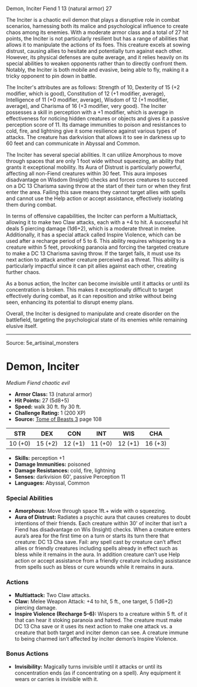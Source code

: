<MonsterName/>Demon, Inciter</MonsterName>
<CreatureType/>Fiend</CreatureType>
<CR/>1</CR>
<AC/>13 (natural armor)</AC>
<HP/>27</HP>
<summary>The Inciter is a chaotic evil demon that plays a disruptive role in combat scenarios, harnessing both its malice and psychological influence to create chaos among its enemies. With a moderate armor class and a total of 27 hit points, the Inciter is not particularly resilient but has a range of abilities that allows it to manipulate the actions of its foes. This creature excels at sowing distrust, causing allies to hesitate and potentially turn against each other. However, its physical defenses are quite average, and it relies heavily on its special abilities to weaken opponents rather than to directly confront them. Notably, the Inciter is both mobile and evasive, being able to fly, making it a tricky opponent to pin down in battle.</summary>

<detail>

The Inciter's attributes are as follows: Strength of 10, Dexterity of 15 (+2 modifier, which is good), Constitution of 12 (+1 modifier, average), Intelligence of 11 (+0 modifier, average), Wisdom of 12 (+1 modifier, average), and Charisma of 16 (+3 modifier, very good). The Inciter possesses a skill in perception with a +1 modifier, which is average in effectiveness for noticing hidden creatures or objects and gives it a passive perception score of 11. Its damage immunities to poison and resistances to cold, fire, and lightning give it some resilience against various types of attacks. The creature has darkvision that allows it to see in darkness up to 60 feet and can communicate in Abyssal and Common.

The Inciter has several special abilities. It can utilize Amorphous to move through spaces that are only 1 foot wide without squeezing, an ability that grants it exceptional mobility. Its Aura of Distrust is particularly powerful, affecting all non-Fiend creatures within 30 feet. This aura imposes disadvantage on Wisdom (Insight) checks and forces creatures to succeed on a DC 13 Charisma saving throw at the start of their turn or when they first enter the area. Failing this save means they cannot target allies with spells and cannot use the Help action or accept assistance, effectively isolating them during combat.

In terms of offensive capabilities, the Inciter can perform a Multiattack, allowing it to make two Claw attacks, each with a +4 to hit. A successful hit deals 5 piercing damage (1d6+2), which is a moderate threat in melee. Additionally, it has a special attack called Inspire Violence, which can be used after a recharge period of 5 to 6. This ability requires whispering to a creature within 5 feet, provoking paranoia and forcing the targeted creature to make a DC 13 Charisma saving throw. If the target fails, it must use its next action to attack another creature perceived as a threat. This ability is particularly impactful since it can pit allies against each other, creating further chaos.

As a bonus action, the Inciter can become invisible until it attacks or until its concentration is broken. This makes it exceptionally difficult to target effectively during combat, as it can reposition and strike without being seen, enhancing its potential to disrupt enemy plans. 

Overall, the Inciter is designed to manipulate and create disorder on the battlefield, targeting the psychological state of its enemies while remaining elusive itself.</detail>



---

Source: 5e_artisinal_monsters

# Demon, Inciter

*Medium* *Fiend* *chaotic evil*

- **Armor Class:** 13 (natural armor)
- **Hit Points:** 27 (5d8+5)
- **Speed:** walk 30 ft. fly 30 ft.
- **Challenge Rating:** 1 (200 XP)
- **Source:** [Tome of Beasts 3](https://koboldpress.com/kpstore/product/tome-of-beasts-3-for-5th-edition/) page 108

| STR | DEX | CON | INT | WIS | CHA |
| --- | --- | --- | --- | --- | --- |
| 10 (+0) | 15 (+2) | 12 (+1) | 11 (+0) | 12 (+1) | 16 (+3) |

- **Skills:** perception +1
- **Damage Immunities:** poisoned
- **Damage Resistances:** cold, fire, lightning
- **Senses:** darkvision 60', passive Perception 11
- **Languages:** Abyssal, Common

### Special Abilities

- **Amorphous:** Move through space 1ft.+ wide with o squeezing.
- **Aura of Distrust:** Radiates a psychic aura that causes creatures to doubt intentions of their friends. Each creature within 30' of inciter that isn’t a Fiend has disadvantage on Wis (Insight) checks. When a creature enters aura’s area for the first time on a turn or starts its turn there that creature: DC 13 Cha save. Fail: any spell cast by creature can’t affect allies or friendly creatures including spells already in effect such as bless while it remains in the aura. In addition creature can’t use Help action or accept assistance from a friendly creature including assistance from spells such as bless or cure wounds while it remains in aura.

### Actions

- **Multiattack:** Two Claw attacks.
- **Claw:** Melee Weapon Attack: +4 to hit, 5 ft., one target, 5 (1d6+2) piercing damage.
- **Inspire Violence (Recharge 5–6):** Wispers to a creature within 5 ft. of it that can hear it stoking paranoia and hatred. The creature must make DC 13 Cha save or it uses its next action to make one attack vs. a creature that both target and inciter demon can see. A creature immune to being charmed isn’t affected by inciter demon’s Inspire Violence.

### Bonus Actions

- **Invisibility:** Magically turns invisible until it attacks or until its concentration ends (as if concentrating on a spell). Any equipment it wears or carries is invisible with it.




